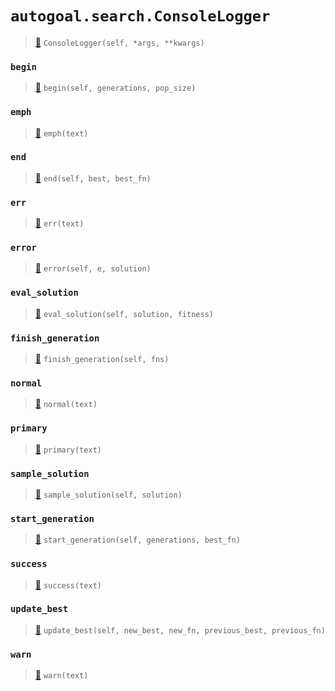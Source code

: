 # `autogoal.search.ConsoleLogger`

> [📝](https://github.com/autogal/autogoal/blob/master/autogoal/search/_base.py#L225)
> `ConsoleLogger(self, *args, **kwargs)`

### `begin`

> [📝](https://github.com/autogoal/autogoal/blob/master/autogoal/search/_base.py#L226)
> `begin(self, generations, pop_size)`

### `emph`

> [📝](https://github.com/autogoal/autogoal/blob/master/autogoal/search/_base.py#L235)
> `emph(text)`

### `end`

> [📝](https://github.com/autogoal/autogoal/blob/master/autogoal/search/_base.py#L274)
> `end(self, best, best_fn)`

### `err`

> [📝](https://github.com/autogoal/autogoal/blob/master/autogoal/search/_base.py#L251)
> `err(text)`

### `error`

> [📝](https://github.com/autogoal/autogoal/blob/master/autogoal/search/_base.py#L271)
> `error(self, e, solution)`

### `eval_solution`

> [📝](https://github.com/autogoal/autogoal/blob/master/autogoal/search/_base.py#L281)
> `eval_solution(self, solution, fitness)`

### `finish_generation`

> [📝](https://github.com/autogoal/autogoal/blob/master/autogoal/search/_base.py#L209)
> `finish_generation(self, fns)`

### `normal`

> [📝](https://github.com/autogoal/autogoal/blob/master/autogoal/search/_base.py#L231)
> `normal(text)`

### `primary`

> [📝](https://github.com/autogoal/autogoal/blob/master/autogoal/search/_base.py#L243)
> `primary(text)`

### `sample_solution`

> [📝](https://github.com/autogoal/autogoal/blob/master/autogoal/search/_base.py#L277)
> `sample_solution(self, solution)`

### `start_generation`

> [📝](https://github.com/autogoal/autogoal/blob/master/autogoal/search/_base.py#L255)
> `start_generation(self, generations, best_fn)`

### `success`

> [📝](https://github.com/autogoal/autogoal/blob/master/autogoal/search/_base.py#L239)
> `success(text)`

### `update_best`

> [📝](https://github.com/autogoal/autogoal/blob/master/autogoal/search/_base.py#L284)
> `update_best(self, new_best, new_fn, previous_best, previous_fn)`

### `warn`

> [📝](https://github.com/autogoal/autogoal/blob/master/autogoal/search/_base.py#L247)
> `warn(text)`

